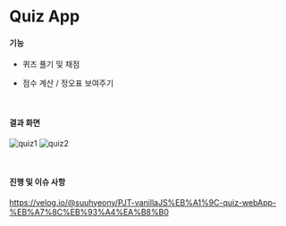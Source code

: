 # Quiz App

#### 기능

- 퀴즈 풀기 및 채점

- 점수 계산 / 정오표 보여주기

<br>

#### 결과 화면
![quiz1](https://user-images.githubusercontent.com/58247800/103654859-c6e69680-4fa9-11eb-86e1-d9469254e9eb.PNG)
![quiz2](https://user-images.githubusercontent.com/58247800/103654864-ca7a1d80-4fa9-11eb-874b-7455f7ad532c.PNG)

<br>

#### 진행 및 이슈 사항

https://velog.io/@suuhyeony/PJT-vanillaJS%EB%A1%9C-quiz-webApp-%EB%A7%8C%EB%93%A4%EA%B8%B0